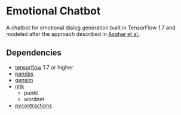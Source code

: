 # Emotional Chatbot
A chatbot for emotional dialog generation built in TensorFlow 1.7 and modeled after the approach described in [Asghar et al.](https://arxiv.org/abs/1709.03968).

## Dependencies
- [tensorflow](https://pypi.org/project/tensorflow/) 1.7 or higher
- [pandas](https://pypi.org/project/pandas/)
- [gensim](https://pypi.org/project/gensim/)
- [nltk](https://pypi.org/project/nltk/)
  - punkt
  - wordnet
- [pycontractions](https://pypi.org/project/pycontractions/)


